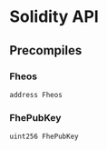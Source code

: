 # Solidity API

## Precompiles

### Fheos

```solidity
address Fheos
```

### FhePubKey

```solidity
uint256 FhePubKey
```

